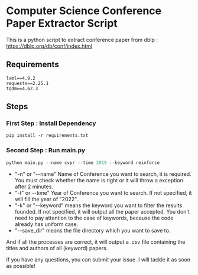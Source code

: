 # Computer Science Conference Paper Extractor Script

This is a python script to extract conference paper from dblp : https://dblp.org/db/conf/index.html

## Requirements

```text
lxml==4.9.2
requests==2.25.1
tqdm==4.62.3
```

## Steps

### First Step : Install Dependency

```shell
pip install -r requirements.txt
```

### Second Step : Run main.py

```python
python main.py --name cvpr --time 2019 --keyword reinforce
```

* "-n" or "--name" Name of Conference you want to search, it is required. You must check whether the name is right or it will throw a exception after 2 minutes.
* "-t" or --time" Year of Conference you want to search. If not specified, it will fill the year of "2022".
* "-k" or "--keyword" means the keyword you want to filter the results founded. If not specified, it will output all the paper accepted. You don't need to pay attention to the case of keywords, because the code already has uniform case.
* "--save_dir" means the file directory which you want to save to.

And if all the processes are correct, it will output a .csv file containing the titles and authors of all (keyword) papers.

If you have any questions, you can submit your issue. I will tackle it as soon as possible!